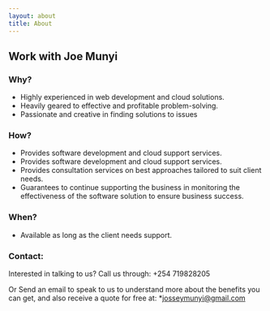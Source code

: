 ```yaml
---
layout: about
title: About
---
```

## Work with Joe Munyi

### Why?

  - Highly experienced in web development and cloud solutions.
  - Heavily geared to effective and profitable problem-solving. 
  - Passionate and creative in finding solutions to issues 


### How?
- Provides software development and cloud support services.
- Provides software development and cloud support services.
- Provides consultation services on best approaches tailored to suit client needs. 
- Guarantees to continue supporting the business in monitoring the effectiveness
  of the software solution to ensure business success. 

### When? 
- Available as long as the client needs support. 

### Contact:

Interested in talking to us? Call us through: +254 719828205

Or Send an email to speak to us to understand more about the benefits you can get,
and also receive a quote for free at: *josseymunyi@gmail.com
